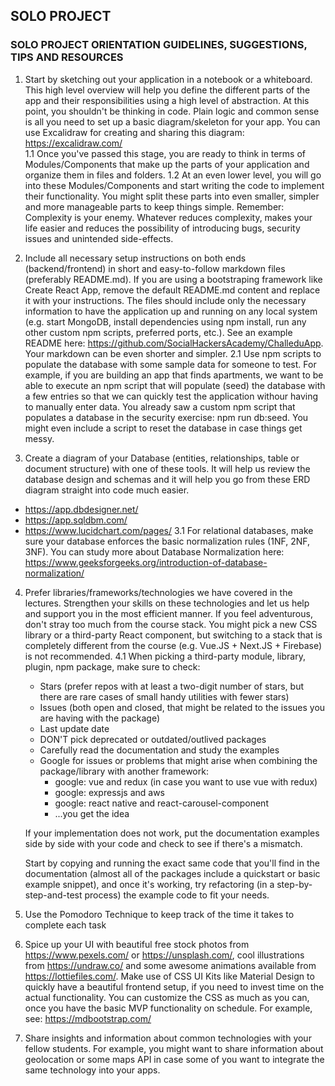 ## SOLO PROJECT

### SOLO PROJECT ORIENTATION GUIDELINES, SUGGESTIONS, TIPS AND RESOURCES

1. Start by sketching out your application in a notebook or a whiteboard. This high level overview will help you define the different parts of the app and their responsibilities using a high level of abstraction. At this point, you shouldn't be thinking in code. Plain logic and common sense is all you need to set up a basic diagram/skeleton for your app. You can use Excalidraw for creating and sharing this diagram: https://excalidraw.com/   
  1.1 Once you've passed this stage, you are ready to think in terms of Modules/Components that make up the parts of your application and organize them in files and folders.
  1.2 At an even lower level, you will go into these Modules/Components and start writing the code to implement their functionality. You might split these parts into even smaller, simpler and more manageable parts to keep things simple. Remember: Complexity is your enemy. Whatever reduces complexity, makes your life easier and reduces the possibility of introducing bugs, security issues and unintended side-effects.

2. Include all necessary setup instructions on both ends (backend/frontend) in short and easy-to-follow markdown files (preferably README.md). If you are using a bootstraping framework like Create React App, remove the default README.md content and replace it with your instructions. The files should include only the necessary information to have the application up and running on any local system (e.g. start MongoDB, install dependencies using npm install, run any other custom npm scripts, preferred ports, etc.). See an example README here: https://github.com/SocialHackersAcademy/ChalleduApp. Your markdown can be even shorter and simpler.
  2.1 Use npm scripts to populate the database with some sample data for someone to test. For example, if you are building an app that finds apartments, we want to be able to execute an npm script that will populate (seed) the database with a few entries so that we can quickly test the application withour having to manually enter data. You already saw a custom npm script that populates a database in the security exercise: npm run db:seed. You might even include a script to reset the database in case things get messy.

3. Create a diagram of your Database (entities, relationships, table or document structure) with one of these tools. It will help us review the database design and schemas and it will help you go from these ERD diagram straight into code much easier.
  - https://app.dbdesigner.net/
  - https://app.sqldbm.com/
  - https://www.lucidchart.com/pages/
  3.1 For relational databases, make sure your database enforces the basic normalization rules (1NF, 2NF, 3NF). You can study more about Database Normalization here: https://www.geeksforgeeks.org/introduction-of-database-normalization/

4. Prefer libraries/frameworks/technologies we have covered in the lectures. Strengthen your skills on these technologies and let us help and support you in the most efficient manner. If you feel adventurous, don't stray too much from the course stack. You might pick a new CSS library or a third-party React component, but switching to a stack that is completely different from the course (e.g. Vue.JS + Next.JS + Firebase) is not recommended.
  4.1 When picking a third-party module, library, plugin, npm package, make sure to check:
    - Stars (prefer repos with at least a two-digit number of stars, but there are rare cases of small handy utilities with fewer stars)
    - Issues (both open and closed, that might be related to the issues you are having with the package)
    - Last update date
    - DON'T pick deprecated or outdated/outlived packages
    - Carefully read the documentation and study the examples
    - Google for issues or problems that might arise when combining the package/library with another framework:
      - google: vue and redux (in case you want to use vue with redux)
      - google: expressjs and aws
      -	 google: react native and react-carousel-component
      - ...you get the idea

    If your implementation does not work, put the documentation examples side by side with your code and check to see if there's a mismatch.

    Start by copying and running the exact same code that you'll find in the documentation (almost all of the packages include a quickstart or basic example snippet), and once it's working, try refactoring (in a step-by-step-and-test process) the example code to fit your needs.

5. Use the Pomodoro Technique to keep track of the time it takes to complete each task

6. Spice up your UI with beautiful free stock photos from https://www.pexels.com/ or https://unsplash.com/, cool illustrations from https://undraw.co/ and some awesome animations available from https://lottiefiles.com/. Make use of CSS UI Kits like Material Design to quickly have a beautiful frontend setup, if you need to invest time on the actual functionality. You can customize the CSS as much as you can, once you have the basic MVP functionality on schedule. For example, see: https://mdbootstrap.com/

7. Share insights and information about common technologies with your fellow students. For example, you might want to share information about geolocation or some maps API in case some of you want to integrate the same technology into your apps.
